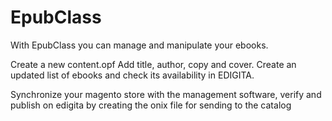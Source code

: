 # EpubClass

With EpubClass you can manage and manipulate your ebooks.

Create a new content.opf
Add title, author, copy and cover.
Create an updated list of ebooks and check its availability in EDIGITA.

Synchronize your magento store with the management software, verify and publish on edigita by creating the onix file for sending to the catalog

